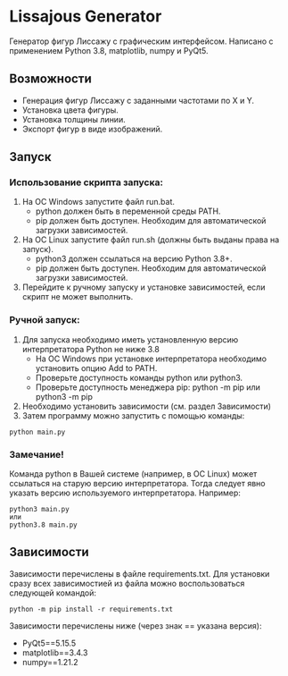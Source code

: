 # Lissajous Generator

Генератор фигур Лиссажу с графическим интерфейсом.
Написано с применением Python 3.8, matplotlib, numpy и PyQt5.

## Возможности
* Генерация фигур Лиссажу с заданными частотами по X и Y.
* Установка цвета фигуры.
* Установка толщины линии.
* Экспорт фигур в виде изображений.

## Запуск
### Использование скрипта запуска:
1. На ОС Windows запустите файл run.bat.
    * python должен быть в переменной среды PATH.
    * pip должен быть доступен. Необходим для автоматической загрузки зависимостей.
2. На ОС Linux запустите файл run.sh (должны быть выданы права на запуск).
    * python3 должен ссылаться на версию Python 3.8+.
    * pip должен быть доступен. Необходим для автоматической загрузки зависимостей.
3. Перейдите к ручному запуску и установке зависимостей, если скрипт не может выполнить.
### Ручной запуск:
1. Для запуска необходимо иметь установленную версию интерпретатора Python не ниже 3.8
    * На ОС Windows при установке интерпретатора необходимо установить опцию Add to PATH.
    * Проверьте доступность команды python или python3.
    * Проверьте доступность менеджера pip: python -m pip или python3 -m pip
2. Необходимо установить зависимости (см. раздел Зависимости)
3. Затем программу можно запустить с помощью команды:
```
python main.py
```
### Замечание!
Команда python в Вашей системе (например, в ОС Linux) может ссылаться на старую версию интерпретатора.
Тогда следует явно указать версию используемого интерпретатора. Например:
```
python3 main.py
или
python3.8 main.py
```

## Зависимости
Зависимости перечислены в файле requirements.txt.
Для установки сразу всех зависимостией из файла можно воспользоваться следующей командой:
```
python -m pip install -r requirements.txt
```
Зависимости перечислены ниже (через знак == указана версия):
* PyQt5==5.15.5
* matplotlib==3.4.3
* numpy==1.21.2
